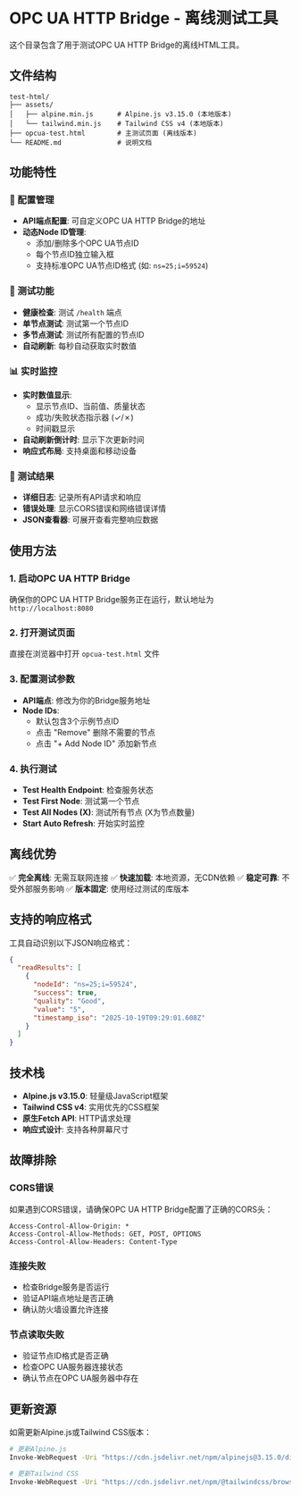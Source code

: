 # OPC UA HTTP Bridge - 离线测试工具

这个目录包含了用于测试OPC UA HTTP Bridge的离线HTML工具。

## 文件结构

```
test-html/
├── assets/
│   ├── alpine.min.js      # Alpine.js v3.15.0 (本地版本)
│   └── tailwind.min.js    # Tailwind CSS v4 (本地版本)
├── opcua-test.html        # 主测试页面 (离线版本)
└── README.md              # 说明文档
```

## 功能特性

### 🔧 配置管理
- **API端点配置**: 可自定义OPC UA HTTP Bridge的地址
- **动态Node ID管理**:
  - 添加/删除多个OPC UA节点ID
  - 每个节点ID独立输入框
  - 支持标准OPC UA节点ID格式 (如: `ns=25;i=59524`)

### 🧪 测试功能
- **健康检查**: 测试 `/health` 端点
- **单节点测试**: 测试第一个节点ID
- **多节点测试**: 测试所有配置的节点ID
- **自动刷新**: 每秒自动获取实时数值

### 📊 实时监控
- **实时数值显示**:
  - 显示节点ID、当前值、质量状态
  - 成功/失败状态指示器 (✓/✗)
  - 时间戳显示
- **自动刷新倒计时**: 显示下次更新时间
- **响应式布局**: 支持桌面和移动设备

### 📝 测试结果
- **详细日志**: 记录所有API请求和响应
- **错误处理**: 显示CORS错误和网络错误详情
- **JSON查看器**: 可展开查看完整响应数据

## 使用方法

### 1. 启动OPC UA HTTP Bridge
确保你的OPC UA HTTP Bridge服务正在运行，默认地址为 `http://localhost:8080`

### 2. 打开测试页面
直接在浏览器中打开 `opcua-test.html` 文件

### 3. 配置测试参数
- **API端点**: 修改为你的Bridge服务地址
- **Node IDs**:
  - 默认包含3个示例节点ID
  - 点击 "Remove" 删除不需要的节点
  - 点击 "+ Add Node ID" 添加新节点

### 4. 执行测试
- **Test Health Endpoint**: 检查服务状态
- **Test First Node**: 测试第一个节点
- **Test All Nodes (X)**: 测试所有节点 (X为节点数量)
- **Start Auto Refresh**: 开始实时监控

## 离线优势

✅ **完全离线**: 无需互联网连接
✅ **快速加载**: 本地资源，无CDN依赖
✅ **稳定可靠**: 不受外部服务影响
✅ **版本固定**: 使用经过测试的库版本

## 支持的响应格式

工具自动识别以下JSON响应格式：

```json
{
  "readResults": [
    {
      "nodeId": "ns=25;i=59524",
      "success": true,
      "quality": "Good",
      "value": "5",
      "timestamp_iso": "2025-10-19T09:29:01.608Z"
    }
  ]
}
```

## 技术栈

- **Alpine.js v3.15.0**: 轻量级JavaScript框架
- **Tailwind CSS v4**: 实用优先的CSS框架
- **原生Fetch API**: HTTP请求处理
- **响应式设计**: 支持各种屏幕尺寸

## 故障排除

### CORS错误
如果遇到CORS错误，请确保OPC UA HTTP Bridge配置了正确的CORS头：
```
Access-Control-Allow-Origin: *
Access-Control-Allow-Methods: GET, POST, OPTIONS
Access-Control-Allow-Headers: Content-Type
```

### 连接失败
- 检查Bridge服务是否运行
- 验证API端点地址是否正确
- 确认防火墙设置允许连接

### 节点读取失败
- 验证节点ID格式是否正确
- 检查OPC UA服务器连接状态
- 确认节点在OPC UA服务器中存在

## 更新资源

如需更新Alpine.js或Tailwind CSS版本：

```bash
# 更新Alpine.js
Invoke-WebRequest -Uri "https://cdn.jsdelivr.net/npm/alpinejs@3.15.0/dist/cdn.min.js" -OutFile "assets/alpine.min.js"

# 更新Tailwind CSS
Invoke-WebRequest -Uri "https://cdn.jsdelivr.net/npm/@tailwindcss/browser@4" -OutFile "assets/tailwind.min.js"
```
